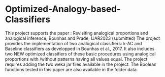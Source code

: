 # Optimized-Analogy-based-Classifiers
This project supports the paper : Revisiting analogical proportions and analogical inference, Bounhas and Prade, IJAR2023 (submitted)
The project provides the implementation of two analogical classifiers: k-AC and Baseline classifiers as developped in Bounhas et al., 2017. 
It also includes two NEW optimized classifiers of these basic procedures using analogical proportions with /without patterns having all values equal.
The project requires adding the two weka jar files available in the project.
The Boolean functions tested in this paper are also available in the folder data.
